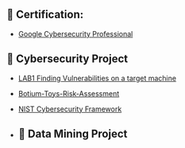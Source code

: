 <h2>📃 Certification:</h2>

- [Google Cybersecurity Professional](https://www.coursera.org/account/accomplishments/professional-cert/3S2KPZ6RQU5B)

<h2>💾 Cybersecurity Project </h2>

- [LAB1 Finding Vulnerabilities on a target machine](https://github.com/supakitboon/Lab-1.git)  
- [Botium-Toys-Risk-Assessment](https://github.com/supakitboon/Botium-Toys-Risk-Assessment)
- [NIST Cybersecurity Framework](https://github.com/supakitboon/NIST-Cybersecurity-Framework.git)

- <h2>💾 Data Mining Project </h2>
